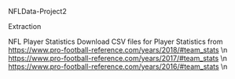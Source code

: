 NFLData-Project2

Extraction

NFL Player Statistics 
Download CSV files for Player Statistics from 
https://www.pro-football-reference.com/years/2018/#team_stats \n
https://www.pro-football-reference.com/years/2017/#team_stats \n
https://www.pro-football-reference.com/years/2016/#team_stats \n
